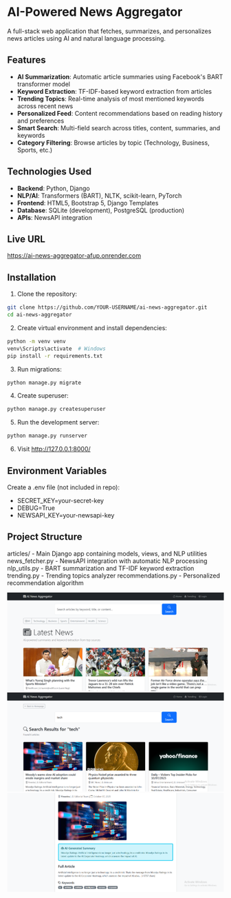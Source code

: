 # AI-Powered News Aggregator

A full-stack web application that fetches, summarizes, and personalizes news articles using AI and natural language processing.

## Features

- **AI Summarization**: Automatic article summaries using Facebook's BART transformer model
- **Keyword Extraction**: TF-IDF-based keyword extraction from articles
- **Trending Topics**: Real-time analysis of most mentioned keywords across recent news
- **Personalized Feed**: Content recommendations based on reading history and preferences
- **Smart Search**: Multi-field search across titles, content, summaries, and keywords
- **Category Filtering**: Browse articles by topic (Technology, Business, Sports, etc.)

## Technologies Used

- **Backend**: Python, Django
- **NLP/AI**: Transformers (BART), NLTK, scikit-learn, PyTorch
- **Frontend**: HTML5, Bootstrap 5, Django Templates
- **Database**: SQLite (development), PostgreSQL (production)
- **APIs**: NewsAPI integration

## Live URL
https://ai-news-aggregator-afup.onrender.com

## Installation

1. Clone the repository:
```bash
git clone https://github.com/YOUR-USERNAME/ai-news-aggregator.git
cd ai-news-aggregator
```

2. Create virtual environment and install dependencies:
```bash
python -m venv venv
venv\Scripts\activate  # Windows
pip install -r requirements.txt
```

3. Run migrations:
```bash
python manage.py migrate
```

4. Create superuser:
```bash
python manage.py createsuperuser
```
5. Run the development server:
```bash
python manage.py runserver
```
6. Visit http://127.0.0.1:8000/

## Environment Variables
Create a .env file (not included in repo):
- SECRET_KEY=your-secret-key
- DEBUG=True
- NEWSAPI_KEY=your-newsapi-key

## Project Structure
articles/ - Main Django app containing models, views, and NLP utilities
news_fetcher.py - NewsAPI integration with automatic NLP processing
nlp_utils.py - BART summarization and TF-IDF keyword extraction
trending.py - Trending topics analyzer
recommendations.py - Personalized recommendation algorithm

![homepage](image.png)
![search](image-1.png)
![ai summary and keywords](image-2.png)